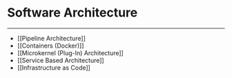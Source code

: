 # Software Architecture
___
- [[Pipeline Architecture]]
- [[Containers (Docker)]]
- [[Microkernel (Plug-In) Architecture]]
- [[Service Based Architecture]]
- [[Infrastructure as Code]]